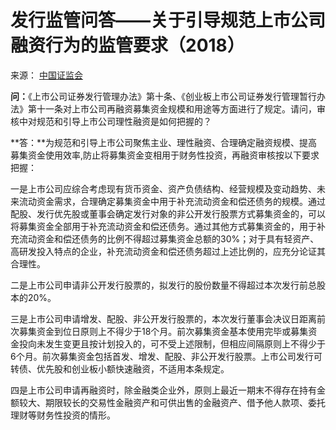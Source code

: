 # 发行监管问答——关于引导规范上市公司融资行为的监管要求（2018）

来源： [中国证监会](http://www.csrc.gov.cn/pub/newsite/fxjgb/gzdt/201811/t20181109_346515.html)

**问：**《上市公司证券发行管理办法》第十条、《创业板上市公司证券发行管理暂行办法》第十一条对上市公司再融资募集资金规模和用途等方面进行了规定。请问，审核中对规范和引导上市公司理性融资是如何把握的？

**答：**为规范和引导上市公司聚焦主业、理性融资、合理确定融资规模、提高募集资金使用效率,防止将募集资金变相用于财务性投资，再融资审核按以下要求把握：

一是上市公司应综合考虑现有货币资金、资产负债结构、经营规模及变动趋势、未来流动资金需求，合理确定募集资金中用于补充流动资金和偿还债务的规模。通过配股、发行优先股或董事会确定发行对象的非公开发行股票方式募集资金的，可以将募集资金全部用于补充流动资金和偿还债务。通过其他方式募集资金的，用于补充流动资金和偿还债务的比例不得超过募集资金总额的30%；对于具有轻资产、高研发投入特点的企业，补充流动资金和偿还债务超过上述比例的，应充分论证其合理性。

二是上市公司申请非公开发行股票的，拟发行的股份数量不得超过本次发行前总股本的20%。

三是上市公司申请增发、配股、非公开发行股票的，本次发行董事会决议日距离前次募集资金到位日原则上不得少于18个月。前次募集资金基本使用完毕或募集资金投向未发生变更且按计划投入的，可不受上述限制，但相应间隔原则上不得少于6个月。前次募集资金包括首发、增发、配股、非公开发行股票。上市公司发行可转债、优先股和创业板小额快速融资，不适用本条规定。

四是上市公司申请再融资时，除金融类企业外，原则上最近一期末不得存在持有金额较大、期限较长的交易性金融资产和可供出售的金融资产、借予他人款项、委托理财等财务性投资的情形。